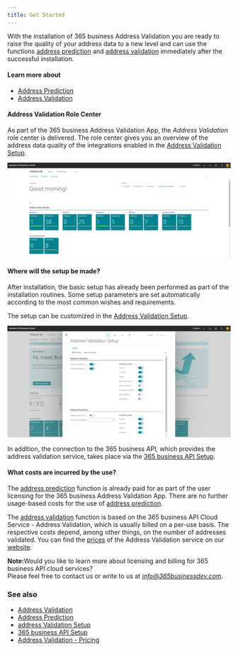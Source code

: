 ```yaml
---
title: Get Started
---
```

With the installation of 365 business Address Validation you are ready to raise the quality of your address data to a new level and can use the functions [address prediction](address-prediction.md) and [address validation](address-validation.md) immediately after the successful installation.

#### Learn more about

 - [Address Prediction](address-prediction.md)
 - [Address Validation](address-validation.md)

#### Address Validation Role Center

As part of the 365 business Address Validation App, the *Address Validation* role center is delivered. The role center gives you an overview of the address data quality of the integrations enabled in the [Address Validation Setup](setup.md).

![Address Validation Role Center](/assets/images/365-business-address-validation/rolecenter.en-US.png)

#### Where will the setup be made?

After installation, the basic setup has already been performed as part of the installation routines. Some setup parameters are set automatically according to the most common wishes and requirements.

The setup can be customized in the [Address Validation Setup](setup.md).

![365 business API Einrichtung](/assets/images/365-business-address-validation/setup.en-US.png)

In addition, the connection to the 365 business API, which provides the address validation service, takes place via the [365 business API Setup](../365-business-api/setup.md).

#### What costs are incurred by the use?

The [address prediction](address-prediction.md) function is already paid for as part of the user licensing for the 365 business Address Validation App. There are no further usage-based costs for the use of [address prediction](address-prediction.md).

The [address validation](address-validation.md) function is based on the 365 business API Cloud Service - Address Validation, which is usually billed on a per-use basis. The respective costs depend, among other things, on the number of addresses validated.
You can find the [prices](https://365businessdev.com/en/cloud-solution/pricing/address-validation/) of the Address Validation service on our [website](https://365businessdev.com).

<div class="alert alert-info">
    <i class="fa-duotone fa-thin fa-lightbulb fa-lg" style="--fa-secondary-color: #00b7c3; --fa-primary-color: #111111;"></i> <strong>Note:</strong>Would you like to learn more about licensing and billing for 365 business API cloud services?<br>Please feel free to contact us or write to us at <a href="mailto:info@365businessdev.com"><i>info@365businessdev.com</i></a>.
</div>

### See also
 - [Address Validation](address-validation.md)
 - [Address Prediction](address-prediction.md)
 - [address Validation Setup](setup.md)
 - [365 business API Setup](../365-business-api/setup.md)
 - [Address Validation - Pricing](https://365businessdev.com/en/cloud-solution/pricing/address-validation/)
